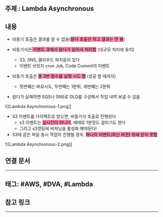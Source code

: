 

## 주제 :  Lambda Asynchronous



## 내용 


- 비동기 호출은 결과를 알 수 없음(<mark style="background: #FF5582A6;">람다 호출만 하고 결과는 안 봄</mark>)
- 비동기식은<mark style="background: #FF5582A6;"> 이벤트 큐에서 람다가 읽어서 처리함</mark> (대규모 처리에 유리)
	- S3, SNS, 클라우드 와치등이 있다
	- 이벤트 브릿지 cron Job, Code Commit의 이벤트

- 비동기 호출은 <mark style="background: #FF5582A6;">총 3번 함수를 실행 시도 함</mark> (성공 할 때까지)
	- 첫번째는 바로시도, 두번째는 1분뒤, 세번쨰는 2분뒤

- 람다가 실패하면 SQS나 SNS로 DLQ를 구성해서 작업 내역 보낼 수 있음



![[Lambda Asynchronous-1.png]]








- S3 이벤트를 다이렉트로 받으면, 비동기식 호출로 진행된다
	- s3 이벤트는 <mark style="background: #FF5582A6;">실시간이 아니다</mark>, 때때로 1분정도 걸리기도 한다
	- 그리고 s3셋팅에 버저닝을 활성화 해야된다!
- S3에 같은 파일 동시 작업이 진행될 경우, <mark style="background: #FF5582A6;">하나의 이벤트(최신 버젼) 밖에 받지 못함</mark>


![[Lambda Asynchronous-2.png]]


## 연결 문서







---

## 태그: #AWS, #DVA, #Lambda 






## 참고 링크




---
